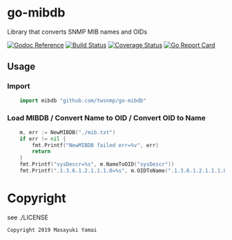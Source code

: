# go-mibdb
Library that converts SNMP MIB names and OIDs

[![Godoc Reference](https://godoc.org/github.com/twsnmp/go-mibdb?status.svg)](http://godoc.org/github.com/twsnmp/go-mibdb)
[![Build Status](https://travis-ci.org/twsnmp/go-mibdb.svg?branch=master)](https://travis-ci.org/twsnmp/go-mibdb)
[![Coverage Status](https://coveralls.io/repos/github/twsnmp/go-mibdb/badge.svg?branch=master)](https://coveralls.io/github/twsnmp/go-mibdb?branch=master)
[![Go Report Card](https://goreportcard.com/badge/twsnmp/go-mibdb)](https://goreportcard.com/report/twsnmp/go-mibdb)


## Usage

### Import

```go
	import mibdb "github.com/twsnmp/go-mibdb"
```

### Load MIBDB / Convert Name to OID / Convert OID to Name

```go
	m, err := NewMIBDB("./mib.txt")
	if err != nil {
		fmt.Printf("NewMIBDB failed err=%v", err)
		return
	}
	fmt.Printf("sysDescr=%s", m.NameToOID("sysDescr"))
	fmt.Printf(".1.3.6.1.2.1.1.1.0=%s", m.OIDToName(".1.3.6.1.2.1.1.1.0"))

```

# Copyright

see ./LICENSE

```
Copyright 2019 Masayuki Yamai
```
